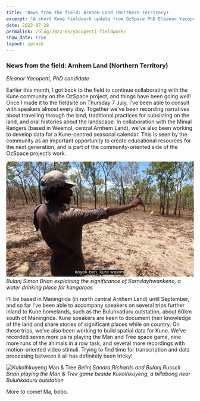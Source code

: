 ```yaml
---
title: 'News from the field: Arnhem Land (Northern Territory)'
excerpt: "A short Kune fieldwork update from OzSpace PhD Eleanor Yacopetti."
date: 2022-07-28
permalink: /blog/2022-05/yacopetti-fieldwork/
show_date: true
layout: splash
---
```


### News from the field: Arnhem Land (Northern Territory)

*Eleanor Yacopetti, PhD candidate*

Earlier this month, I got back to the field to continue collaborating with the Kune community on the OzSpace project, and things have been going well! Once I made it to the fieldsite on Thursday 7 July, I’ve been able to consult with speakers almost every day. Together we’ve been recording narratives about travelling through the land, traditional practices for subsisting on the land, and oral histories about the landscape. In collaboration with the Mimal Rangers (based in Weemol, central Arnhem Land), we’ve also been working to develop data for a Kune-centred seasonal calendar. This is seen by the community as an important opportunity to create educational resources for the next generation, and is part of the community-oriented side of the OzSpace project’s work. 

![Karndayhwankeno](/assets/images/karndayhwankeno.jpg)
*Bulanj Simon Brian explaining the significance of Karndayhwankeno, a water drinking place for kangaroos*

I’ll be based in Maningrida (in north central Arnhem Land) until September, and so far I’ve been able to accompany speakers on several trips further inland to Kune homelands, such as the Buluhkaduru outstation, about 60km south of Maningrida. Kune speakers are keen to document their knowledge of the land and share stories of significant places while on country. On these trips, we’ve also been working to build spatial data for Kune. We’ve recorded seven more pairs playing the Man and Tree space game, nine more runs of the animals in a row task, and several more recordings with motion-oriented video stimuli. Trying to find time for transcription and data processing between it all has definitely been tricky!

![Kukolhkuyeng Man & Tree](/assets/images/kukolhkuyeng.jpg)
*Belinj Sandra Richards and Bulanj Russell Brian playing the Man & Tree game beside Kukolhkuyeng, a billabong near Buluhkaduru outstation*

More to come! 
Ma, bobo.
